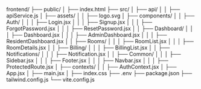 frontend/
├── public/
│   ├── index.html
├── src/
│   ├── api/
│   │   ├── apiService.js
│   ├── assets/
│   │   ├── logo.svg
│   ├── components/
│   │   ├── Auth/
│   │   │   ├── Login.jsx
│   │   │   ├── Signup.jsx
│   │   │   ├── ForgotPassword.jsx
│   │   │   ├── ResetPassword.jsx
│   │   ├── Dashboard/
│   │   │   ├── Dashboard.jsx
│   │   │   ├── AdminDashboard.jsx
│   │   │   ├── ResidentDashboard.jsx
│   │   ├── Rooms/
│   │   │   ├── RoomList.jsx
│   │   │   ├── RoomDetails.jsx
│   │   ├── Billing/
│   │   │   ├── BillingList.jsx
│   │   ├── Notifications/
│   │   │   ├── Notification.jsx
│   │   ├── Common/
│   │   │   ├── Sidebar.jsx
│   │   │   ├── Footer.jsx
│   │   │   ├── Navbar.jsx
│   │   │   ├── ProtectedRoute.jsx
│   ├── contexts/
│   │   ├── AuthContext.jsx
│   ├── App.jsx
│   ├── main.jsx
│   ├── index.css
├── .env
├── package.json
├── tailwind.config.js
└── vite.config.js

